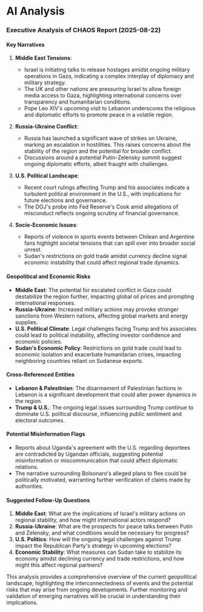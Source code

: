 # AI Analysis

### Executive Analysis of CHAOS Report (2025-08-22)

#### Key Narratives
1. **Middle East Tensions**: 
   - Israel is initiating talks to release hostages amidst ongoing military operations in Gaza, indicating a complex interplay of diplomacy and military strategy.
   - The UK and other nations are pressuring Israel to allow foreign media access to Gaza, highlighting international concerns over transparency and humanitarian conditions.
   - Pope Leo XIV's upcoming visit to Lebanon underscores the religious and diplomatic efforts to promote peace in a volatile region.

2. **Russia-Ukraine Conflict**: 
   - Russia has launched a significant wave of strikes on Ukraine, marking an escalation in hostilities. This raises concerns about the stability of the region and the potential for broader conflict.
   - Discussions around a potential Putin-Zelensky summit suggest ongoing diplomatic efforts, albeit fraught with challenges.

3. **U.S. Political Landscape**: 
   - Recent court rulings affecting Trump and his associates indicate a turbulent political environment in the U.S., with implications for future elections and governance.
   - The DOJ's probe into Fed Reserve's Cook amid allegations of misconduct reflects ongoing scrutiny of financial governance.

4. **Socio-Economic Issues**: 
   - Reports of violence in sports events between Chilean and Argentine fans highlight societal tensions that can spill over into broader social unrest.
   - Sudan's restrictions on gold trade amidst currency decline signal economic instability that could affect regional trade dynamics.

#### Geopolitical and Economic Risks
- **Middle East**: The potential for escalated conflict in Gaza could destabilize the region further, impacting global oil prices and prompting international responses.
- **Russia-Ukraine**: Increased military actions may provoke stronger sanctions from Western nations, affecting global markets and energy supplies.
- **U.S. Political Climate**: Legal challenges facing Trump and his associates could lead to political instability, affecting investor confidence and economic policies.
- **Sudan's Economic Policy**: Restrictions on gold trade could lead to economic isolation and exacerbate humanitarian crises, impacting neighboring countries reliant on Sudanese exports.

#### Cross-Referenced Entities
- **Lebanon & Palestinian**: The disarmament of Palestinian factions in Lebanon is a significant development that could alter power dynamics in the region.
- **Trump & U.S.**: The ongoing legal issues surrounding Trump continue to dominate U.S. political discourse, influencing public sentiment and electoral outcomes.

#### Potential Misinformation Flags
- Reports about Uganda's agreement with the U.S. regarding deportees are contradicted by Ugandan officials, suggesting potential misinformation or miscommunication that could affect diplomatic relations.
- The narrative surrounding Bolsonaro's alleged plans to flee could be politically motivated, warranting further verification of claims made by authorities.

#### Suggested Follow-Up Questions
1. **Middle East**: What are the implications of Israel's military actions on regional stability, and how might international actors respond?
2. **Russia-Ukraine**: What are the prospects for peace talks between Putin and Zelensky, and what conditions would be necessary for progress?
3. **U.S. Politics**: How will the ongoing legal challenges against Trump impact the Republican Party's strategy in upcoming elections?
4. **Economic Stability**: What measures can Sudan take to stabilize its economy amidst declining currency and trade restrictions, and how might this affect regional partners?

This analysis provides a comprehensive overview of the current geopolitical landscape, highlighting the interconnectedness of events and the potential risks that may arise from ongoing developments. Further monitoring and validation of emerging narratives will be crucial in understanding their implications.
